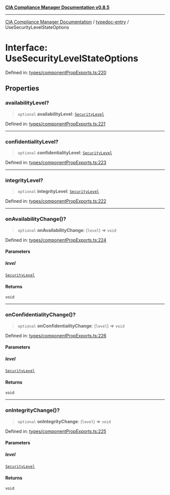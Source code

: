 [**CIA Compliance Manager Documentation v0.8.5**](../../README.md)

***

[CIA Compliance Manager Documentation](../../modules.md) / [typedoc-entry](../README.md) / UseSecurityLevelStateOptions

# Interface: UseSecurityLevelStateOptions

Defined in: [types/componentPropExports.ts:220](https://github.com/Hack23/cia-compliance-manager/blob/b7c3bc9644fb5b9d82b5b184ba290206da25104b/src/types/componentPropExports.ts#L220)

## Properties

### availabilityLevel?

> `optional` **availabilityLevel**: [`SecurityLevel`](../../index/type-aliases/SecurityLevel.md)

Defined in: [types/componentPropExports.ts:221](https://github.com/Hack23/cia-compliance-manager/blob/b7c3bc9644fb5b9d82b5b184ba290206da25104b/src/types/componentPropExports.ts#L221)

***

### confidentialityLevel?

> `optional` **confidentialityLevel**: [`SecurityLevel`](../../index/type-aliases/SecurityLevel.md)

Defined in: [types/componentPropExports.ts:223](https://github.com/Hack23/cia-compliance-manager/blob/b7c3bc9644fb5b9d82b5b184ba290206da25104b/src/types/componentPropExports.ts#L223)

***

### integrityLevel?

> `optional` **integrityLevel**: [`SecurityLevel`](../../index/type-aliases/SecurityLevel.md)

Defined in: [types/componentPropExports.ts:222](https://github.com/Hack23/cia-compliance-manager/blob/b7c3bc9644fb5b9d82b5b184ba290206da25104b/src/types/componentPropExports.ts#L222)

***

### onAvailabilityChange()?

> `optional` **onAvailabilityChange**: (`level`) => `void`

Defined in: [types/componentPropExports.ts:224](https://github.com/Hack23/cia-compliance-manager/blob/b7c3bc9644fb5b9d82b5b184ba290206da25104b/src/types/componentPropExports.ts#L224)

#### Parameters

##### level

[`SecurityLevel`](../../index/type-aliases/SecurityLevel.md)

#### Returns

`void`

***

### onConfidentialityChange()?

> `optional` **onConfidentialityChange**: (`level`) => `void`

Defined in: [types/componentPropExports.ts:226](https://github.com/Hack23/cia-compliance-manager/blob/b7c3bc9644fb5b9d82b5b184ba290206da25104b/src/types/componentPropExports.ts#L226)

#### Parameters

##### level

[`SecurityLevel`](../../index/type-aliases/SecurityLevel.md)

#### Returns

`void`

***

### onIntegrityChange()?

> `optional` **onIntegrityChange**: (`level`) => `void`

Defined in: [types/componentPropExports.ts:225](https://github.com/Hack23/cia-compliance-manager/blob/b7c3bc9644fb5b9d82b5b184ba290206da25104b/src/types/componentPropExports.ts#L225)

#### Parameters

##### level

[`SecurityLevel`](../../index/type-aliases/SecurityLevel.md)

#### Returns

`void`
